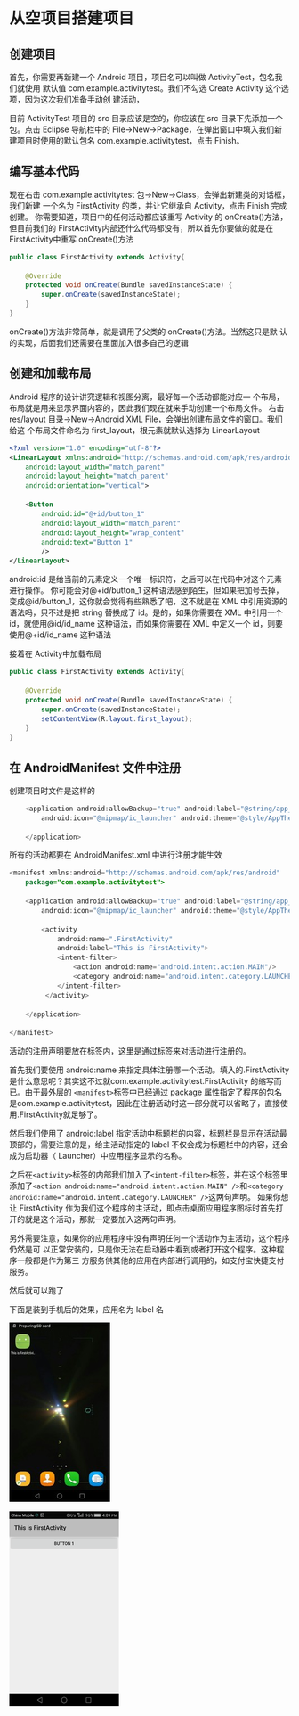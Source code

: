 # 从空项目搭建项目

## 创建项目

首先，你需要再新建一个 Android 项目，项目名可以叫做 ActivityTest，包名我们就使用
默认值 com.example.activitytest。我们不勾选 Create Activity 这个选项，因为这次我们准备手动创
建活动，


目前 ActivityTest 项目的 src 目录应该是空的，你应该在 src 目录下先添加一个包。点击
Eclipse 导航栏中的 File→New→Package，在弹出窗口中填入我们新建项目时使用的默认包名
com.example.activitytest，点击 Finish。

## 编写基本代码

现在右击 com.example.activitytest 包→New→Class，会弹出新建类的对话框，我们新建
一个名为 FirstActivity 的类，并让它继承自 Activity，点击 Finish 完成创建。
你需要知道，项目中的任何活动都应该重写 Activity 的 onCreate()方法，但目前我们的
FirstActivity内部还什么代码都没有，所以首先你要做的就是在 FirstActivity中重写 onCreate()方法

```java
public class FirstActivity extends Activity{

    @Override
    protected void onCreate(Bundle savedInstanceState) {
        super.onCreate(savedInstanceState);
    }
}
```

 onCreate()方法非常简单，就是调用了父类的 onCreate()方法。当然这只是默
认的实现，后面我们还需要在里面加入很多自己的逻辑

## 创建和加载布局

Android 程序的设计讲究逻辑和视图分离，最好每一个活动都能对应一
个布局，布局就是用来显示界面内容的，因此我们现在就来手动创建一个布局文件。
右击 res/layout 目录→New→Android XML File，会弹出创建布局文件的窗口。我们给这
个布局文件命名为 first_layout，根元素就默认选择为 LinearLayout


```xml
<?xml version="1.0" encoding="utf-8"?>
<LinearLayout xmlns:android="http://schemas.android.com/apk/res/android"
    android:layout_width="match_parent"
    android:layout_height="match_parent"
    android:orientation="vertical">

    <Button
        android:id="@+id/button_1"
        android:layout_width="match_parent"
        android:layout_height="wrap_content"
        android:text="Button 1"
        />
</LinearLayout>

```
android:id 是给当前的元素定义一个唯一标识符，之后可以在代码中对这个元素进行操作。 你可能会对@+id/button_1 这种语法感到陌生，但如果把加号去掉，变成@id/button_1，这你就会觉得有些熟悉了吧，这不就是在 XML 中引用资源的语法吗，只不过是把 string 替换成了 id。是的，如果你需要在 XML 中引用一个 id，就使用@id/id_name 这种语法，而如果你需要在 XML 中定义一个 id，则要使用@+id/id_name 这种语法



接着在 Activity中加载布局

```java
public class FirstActivity extends Activity{

    @Override
    protected void onCreate(Bundle savedInstanceState) {
        super.onCreate(savedInstanceState);
        setContentView(R.layout.first_layout);
    }
}


```


## 在 AndroidManifest 文件中注册

创建项目时文件是这样的
```java
    <application android:allowBackup="true" android:label="@string/app_name"
        android:icon="@mipmap/ic_launcher" android:theme="@style/AppTheme">

    </application>
```

所有的活动都要在 AndroidManifest.xml 中进行注册才能生效

```java
<manifest xmlns:android="http://schemas.android.com/apk/res/android"
    package="com.example.activitytest">

    <application android:allowBackup="true" android:label="@string/app_name"
        android:icon="@mipmap/ic_launcher" android:theme="@style/AppTheme">

        <activity
            android:name=".FirstActivity"
            android:label="This is FirstActivity">
            <intent-filter>
                <action android:name="android.intent.action.MAIN"/>
                <category android:name="android.intent.category.LAUNCHER"/>
            </intent-filter>
         </activity>

    </application>

</manifest>
```

活动的注册声明要放在<application>标签内，这里是通过<activity>标签来对活动进行注册的。

首先我们要使用 android:name 来指定具体注册哪一个活动。填入的.FirstActivity 是什么意思呢？其实这不过就com.example.activitytest.FirstActivity 的缩写而已。由于最外层的 `<manifest>`标签中已经通过 package 属性指定了程序的包名是com.example.activitytest，因此在注册活动时这一部分就可以省略了，直接使用.FirstActivity就足够了。

然后我们使用了 android:label 指定活动中标题栏的内容，标题栏是显示在活动最顶部的，需要注意的是，给主活动指定的 label 不仅会成为标题栏中的内容，还会成为启动器（ Launcher）中应用程序显示的名称。

之后在`<activity>`标签的内部我们加入了`<intent-filter>`标签，并在这个标签里添加了`<action android:name="android.intent.action.MAIN" />`和`<category android:name="android.intent.category.LAUNCHER" />`这两句声明。
如果你想让 FirstActivity 作为我们这个程序的主活动，即点击桌面应用程序图标时首先打开的就是这个活动，那就一定要加入这两句声明。

另外需要注意，如果你的应用程序中没有声明任何一个活动作为主活动，这个程序仍然是可
以正常安装的，只是你无法在启动器中看到或者打开这个程序。这种程序一般都是作为第三
方服务供其他的应用在内部进行调用的，如支付宝快捷支付服务。

然后就可以跑了

下面是装到手机后的效果，应用名为 label 名

![](img/2016-09-22-android-create-from-empty-project-1.jpg)


![](img/2016-09-22-android-create-from-empty-project-2.png)
